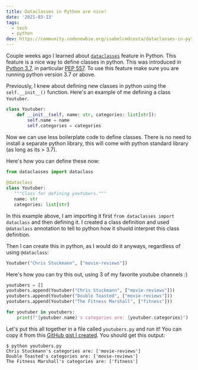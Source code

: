 ```yaml
---
title: Dataclasses in Python are nice!
date: '2021-03-13'
tags:
  - tech
  - python
dev: https://community.codenewbie.org/isabelcmdcosta/dataclasses-in-python-are-nice-3e3l
---
```


Couple weeks ago I learned about [`dataclasses`](https://docs.python.org/3/library/dataclasses.html) feature in Python. This feature is a nice way to define classes in python. This was introduced in [Python 3.7](https://docs.python.org/3.7/whatsnew/3.7.html), in particular [PEP 557](https://www.python.org/dev/peps/pep-0557/). To use this feature make sure you are running python version 3.7 or above.

Previously, I knew about defining new classes in python using the `self.__init__()` function. Here's an example of me defining a class `Youtuber`.

```python
class Youtuber:
    def __init__(self, name: str, categories: list[str]):
        self.name = name
        self.categories = categories
```

Now we can use less boilerplate code to define classes. There is no need to install a separate python library, this will come with python standard library (as long as its > 3.7).

Here's how you can define these now:
```python
from dataclasses import dataclass
 
@dataclass
class Youtuber:
   """Class for defining youtubers."""
   name: str
   categories: list[str]
```

In this example above, I am importing it first `from dataclasses import dataclass` and then defining it. I created a class definition and used `@dataclass` annotation to tell to python how it shuold interpret this class definition.

Then I can create this in python, as I would do it anyways, regardless of using `@dataclass`:
```python
Youtuber("Chris Stuckmann", ["movie-reviews"])
```

Here's how you can try this out, using 3 of my favorite youtube channels :)
```python
youtubers = []
youtubers.append(Youtuber("Chris Stuckmann", ["movie-reviews"]))
youtubers.append(Youtuber("Double Toasted", ["movie-reviews"]))
youtubers.append(Youtuber("The Fitness Marshall", ["fitness"]))

for youtuber in youtubers:
    print(f"{youtuber.name}'s categories are: {youtuber.categories}")
```

Let's put this all together in a file called `youtubers.py` and run it! You can copy it from this [GitHub gist I created](https://gist.github.com/isabelcosta/c14c4c9a4a098a17807e5bda2df92ac3). You should get this output:
```
$ python youtubers.py  
Chris Stuckmann's categories are: ['movie-reviews']
Double Toasted's categories are: ['movie-reviews']
The Fitness Marshall's categories are: ['fitness']
```
